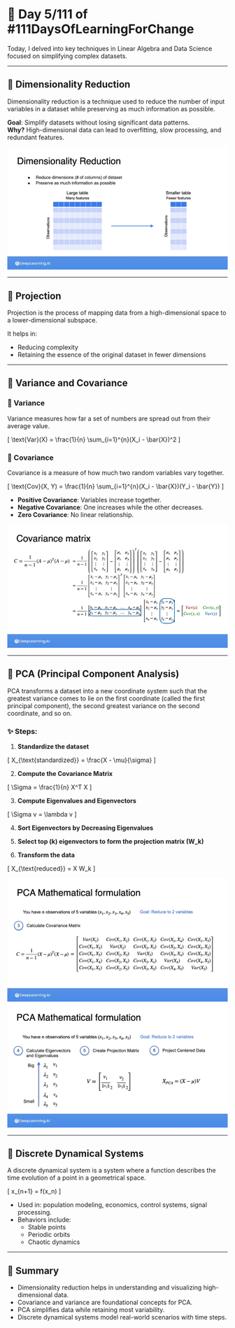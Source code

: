 # 📘 Day 5/111 of #111DaysOfLearningForChange  
Today, I delved into key techniques in Linear Algebra and Data Science focused on simplifying complex datasets.

---

## 🔹 Dimensionality Reduction

Dimensionality reduction is a technique used to reduce the number of input variables in a dataset while preserving as much information as possible.

**Goal**: Simplify datasets without losing significant data patterns.  
**Why?** High-dimensional data can lead to overfitting, slow processing, and redundant features.

![Dimensionality Reduction](./images/reduction.png)

---

## 🔹 Projection

Projection is the process of mapping data from a high-dimensional space to a lower-dimensional subspace.

It helps in:
- Reducing complexity
- Retaining the essence of the original dataset in fewer dimensions

---

## 🔹 Variance and Covariance

### 🔸 Variance

Variance measures how far a set of numbers are spread out from their average value.

\[
\text{Var}(X) = \frac{1}{n} \sum_{i=1}^{n}(X_i - \bar{X})^2
\]

### 🔸 Covariance

Covariance is a measure of how much two random variables vary together.

\[
\text{Cov}(X, Y) = \frac{1}{n} \sum_{i=1}^{n}(X_i - \bar{X})(Y_i - \bar{Y})
\]

- **Positive Covariance**: Variables increase together.
- **Negative Covariance**: One increases while the other decreases.
- **Zero Covariance**: No linear relationship.

![Covariance](./images/comatrix.png)

---

## 🔹 PCA (Principal Component Analysis)

PCA transforms a dataset into a new coordinate system such that the greatest variance comes to lie on the first coordinate (called the first principal component), the second greatest variance on the second coordinate, and so on.

### ✨ Steps:

1. **Standardize the dataset**

\[
X_{\text{standardized}} = \frac{X - \mu}{\sigma}
\]

2. **Compute the Covariance Matrix**

\[
\Sigma = \frac{1}{n} X^T X
\]

3. **Compute Eigenvalues and Eigenvectors**

\[
\Sigma v = \lambda v
\]

4. **Sort Eigenvectors by Decreasing Eigenvalues**

5. **Select top \(k\) eigenvectors to form the projection matrix \(W_k\)**

6. **Transform the data**

\[
X_{\text{reduced}} = X W_k
\]

![PCA Math](./images/pca1.png)
![PCA Math](./images/pca2.png)

---

## 🔹 Discrete Dynamical Systems

A discrete dynamical system is a system where a function describes the time evolution of a point in a geometrical space.

\[
x_{n+1} = f(x_n)
\]

- Used in: population modeling, economics, control systems, signal processing.
- Behaviors include:
  - Stable points
  - Periodic orbits
  - Chaotic dynamics

---

## 🧠 Summary

- Dimensionality reduction helps in understanding and visualizing high-dimensional data.
- Covariance and variance are foundational concepts for PCA.
- PCA simplifies data while retaining most variability.
- Discrete dynamical systems model real-world scenarios with time steps.
